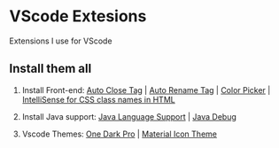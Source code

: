 # VScode Extesions
Extensions I use for VScode

## Install them all

1. Install Front-end: 
[Auto Close Tag](https://marketplace.visualstudio.com/items?itemName=formulahendry.auto-close-tag) | 
[Auto Rename Tag](https://marketplace.visualstudio.com/items?itemName=formulahendry.auto-rename-tag) | 
[Color Picker](https://marketplace.visualstudio.com/items?itemName=anseki.vscode-color) | 
[IntelliSense for CSS class names in HTML](https://marketplace.visualstudio.com/items?itemName=Zignd.html-css-class-completion)

2. Install Java support:
[Java Language Support](https://marketplace.visualstudio.com/items?itemName=georgewfraser.vscode-javac) | 
[Java Debug](https://marketplace.visualstudio.com/items?itemName=DSnake.java-debug)

3. Vscode Themes:
[One Dark Pro](https://marketplace.visualstudio.com/items?itemName=zhuangtongfa.Material-theme) | 
[Material Icon Theme](https://marketplace.visualstudio.com/items?itemName=PKief.material-icon-theme)